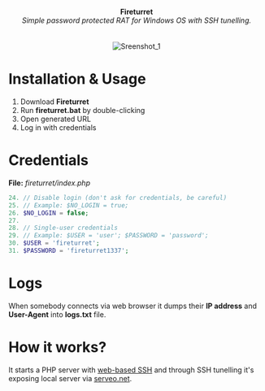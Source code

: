 <p align="center">
	<b>Fireturret</b>
	<br>
	<i>Simple password protected RAT for Windows OS with SSH tunelling.</i>
	<br><br><br>
	<img alt="Sreenshot_1" src="https://user-images.githubusercontent.com/48186982/62452322-354d7680-b770-11e9-8f86-e63ada45ef6c.png">
</p>

# Installation & Usage
1. Download **Fireturret**
2. Run **fireturret.bat** by double-clicking
3. Open generated URL
4. Log in with credentials

# Credentials
**File:** *fireturret/index.php*
```php
24. // Disable login (don't ask for credentials, be careful)
25. // Example: $NO_LOGIN = true;
26. $NO_LOGIN = false;
27. 
28. // Single-user credentials
29. // Example: $USER = 'user'; $PASSWORD = 'password';
30. $USER = 'fireturret';
31. $PASSWORD = 'fireturret1337';
```

# Logs
When somebody connects via web browser it dumps their **IP address** and **User-Agent** into **logs.txt** file.

# How it works?
It starts a PHP server with [web-based SSH](http://web-console.org) and through SSH tunelling it's exposing local server via [serveo.net](https://serveo.net).
